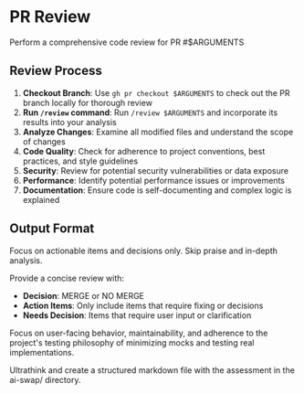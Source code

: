 # PR Review

Perform a comprehensive code review for PR #$ARGUMENTS

## Review Process

1. **Checkout Branch**: Use `gh pr checkout $ARGUMENTS` to check out the PR branch locally for thorough review
2. **Run `/review` command**: Run `/review $ARGUMENTS` and incorporate its results into your analysis
3. **Analyze Changes**: Examine all modified files and understand the scope of changes
4. **Code Quality**: Check for adherence to project conventions, best practices, and style guidelines
5. **Security**: Review for potential security vulnerabilities or data exposure
6. **Performance**: Identify potential performance issues or improvements
7. **Documentation**: Ensure code is self-documenting and complex logic is explained

## Output Format

Focus on actionable items and decisions only. Skip praise and in-depth analysis.

Provide a concise review with:

- **Decision**: MERGE or NO MERGE
- **Action Items**: Only include items that require fixing or decisions
- **Needs Decision**: Items that require user input or clarification

Focus on user-facing behavior, maintainability, and adherence to the project's testing philosophy of minimizing mocks and testing real implementations.

Ultrathink and create a structured markdown file with the assessment in the ai-swap/ directory.

